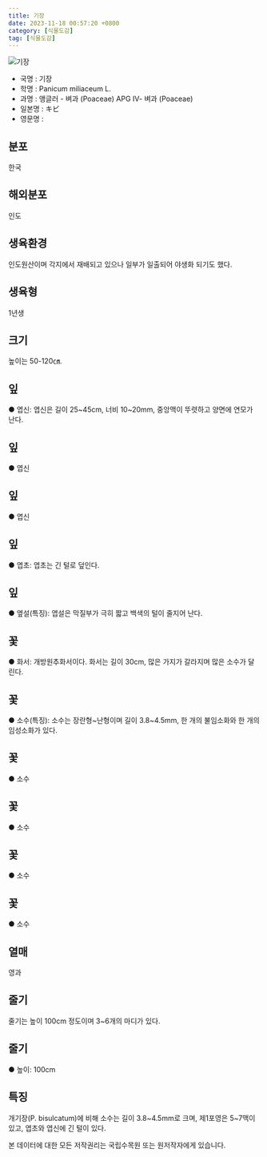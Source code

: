 ```yaml
---
title: 기장
date: 2023-11-18 00:57:20 +0800
category: [식물도감]
tag: [식물도감]
---
```




![기장](/fileUpload/plants/basic/Gramineae/Panicum/14614/1_th2.JPG)
- 국명 : 기장
- 학명 : Panicum miliaceum L.
- 과명 : 앵글러 - 벼과 (Poaceae) APG Ⅳ- 벼과 (Poaceae)
- 일본명 : キビ
- 영문명 : 


## 분포
한국
## 해외분포
인도
## 생육환경
인도원산이며 각지에서 재배되고 있으나 일부가 일출되어 야생화 되기도 했다.
## 생육형
1년생
## 크기
높이는 50-120㎝.
## 잎
● 엽신: 엽신은 길이 25~45cm, 너비 10~20mm, 중앙맥이 뚜렷하고 양면에 연모가 난다.
## 잎
● 엽신
## 잎
● 엽신
## 잎
● 엽초: 엽초는 긴 털로 덮인다.
## 잎
● 옆설(특징): 엽설은 막질부가 극히 짧고 백색의 털이 줄지어 난다.
## 꽃
● 화서: 개방원추화서이다. 화서는 길이 30cm, 많은 가지가 갈라지며 많은 소수가 달린다.
## 꽃
● 소수(특징): 소수는 장란형~난형이며 길이 3.8~4.5mm, 한 개의 불임소화와 한 개의 임성소화가 있다.
## 꽃
● 소수
## 꽃
● 소수
## 꽃
● 소수
## 꽃
● 소수
## 열매
영과
## 줄기
줄기는 높이 100cm 정도이며 3~6개의 마디가 있다.
## 줄기
● 높이: 100cm
## 특징
개기장(P. bisulcatum)에 비해 소수는 길이 3.8~4.5mm로 크며, 제1포영은 5~7맥이 있고, 엽초와 엽신에 긴 털이 있다.






본 데이터에 대한 모든 저작권리는 국립수목원 또는 원저작자에게 있습니다.
